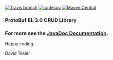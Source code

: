 [![Travis branch](https://img.shields.io/travis/protobufel/protobufel-crud/master.svg?style=plastic)](https://travis-ci.org/protobufel/protobufel-crud)
[![codecov](https://codecov.io/gh/protobufel/protobufel-crud/branch/master/graph/badge.svg)](https://codecov.io/gh/protobufel/protobufel-crud)
[![Maven Central](https://img.shields.io/maven-central/v/com.github.protobufel/protobufel-crud.svg?style=plastic)](https://search.maven.org/#search%7Cga%7C1%7Ca%3A%)

### ProtoBuf EL 3.0 CRUD Library


### For more see the [JavaDoc Documentation](https://protobufel.github.io/protobufel-crud/docs/javadoc/ "JavaDoc and more").  

Happy coding,

David Tesler
